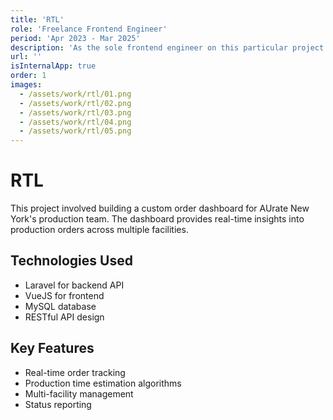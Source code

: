 ```yaml
---
title: 'RTL'
role: 'Freelance Frontend Engineer'
period: 'Apr 2023 - Mar 2025'
description: 'As the sole frontend engineer on this particular project for Ad Alliance, I built a new client portal from scratch using React, Next.js and TypeScript, enabling customers to purchase products and gain insights into their display and video campaigns. I designed reusable components and an intuitive interface, ensuring accessibility according to WCAG guidelines.<br /><br />Working closely with product managers, I translated business requirements into user-friendly features. The result is a scalable, sleek, and effective platform that significantly increased customer engagement and satisfaction.'
url: ''
isInternalApp: true
order: 1
images:
  - /assets/work/rtl/01.png
  - /assets/work/rtl/02.png
  - /assets/work/rtl/03.png
  - /assets/work/rtl/04.png
  - /assets/work/rtl/05.png
---
```


# RTL

This project involved building a custom order dashboard for AUrate New York's production team. The dashboard provides real-time insights into production orders across multiple facilities.

## Technologies Used

- Laravel for backend API
- VueJS for frontend
- MySQL database
- RESTful API design

## Key Features

- Real-time order tracking
- Production time estimation algorithms
- Multi-facility management
- Status reporting
